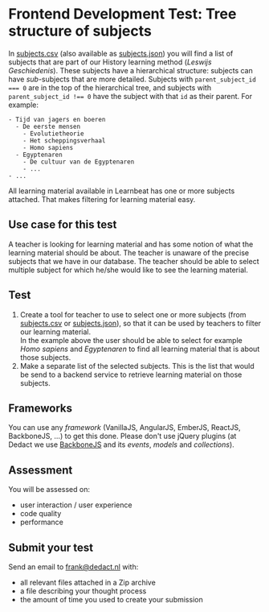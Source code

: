 # Frontend Development Test: Tree structure of subjects

In [subjects.csv](subjects.csv) (also available as [subjects.json](subjects.json)) you will find a list of subjects that are part of our History learning method (_Leswijs Geschiedenis_). 
These subjects have a hierarchical structure: subjects can have _sub_-subjects that are more detailed. 
Subjects with `parent_subject_id === 0` are in the top of the hierarchical tree, and subjects with `parent_subject_id !== 0` have the subject with that `id` as their parent.
For example:

```
- Tijd van jagers en boeren
  - De eerste mensen
    - Evolutietheorie
    - Het scheppingsverhaal
    - Homo sapiens
  - Egyptenaren
    - De cultuur van de Egyptenaren
    - ...
- ...
```

All learning material available in Learnbeat has one or more subjects attached. 
That makes filtering for learning material easy. 

## Use case for this test

A teacher is looking for learning material and has some notion of what the learning material should be about.
The teacher is unaware of the precise subjects that we have in our database. 
The teacher should be able to select multiple subject for which he/she would like to see the learning material. 

## Test

1. Create a tool for teacher to use to select one or more subjects (from [subjects.csv](subjects.csv) or [subjects.json](subjects.json)), 
so that it can be used by teachers to filter our learning material.  
In the example above the user should be able to select for example *Homo sapiens* and *Egyptenaren* to find all learning material that is about those subjects.
2. Make a separate list of the selected subjects. This is the list that would be send to a backend service to retrieve learning material on those subjects.

## Frameworks
You can use any _framework_ (VanillaJS, AngularJS, EmberJS, ReactJS, BackboneJS, ...) to get this done. Please don't use jQuery plugins (at Dedact we use [BackboneJS](http://backbonejs.org/) and its _events_, _models_ and _collections_).

## Assessment

You will be assessed on:

* user interaction / user experience
* code quality 
* performance

## Submit your test

Send an email to frank@dedact.nl with:
- all relevant files attached in a Zip archive
- a file describing your thought process
- the amount of time you used to create your submission


